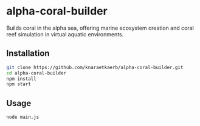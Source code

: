 # alpha-coral-builder

Builds coral in the alpha sea, offering marine ecosystem creation and coral reef simulation in virtual aquatic environments.

## Installation

```bash
git clone https://github.com/knaraetkaerb/alpha-coral-builder.git
cd alpha-coral-builder
npm install
npm start
```

## Usage
```bash
node main.js
```
